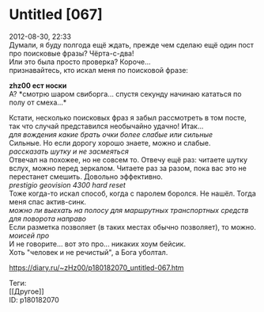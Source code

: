 Untitled [067]
===============

   
 2012-08-30, 22:33   
  Думали, я буду полгода ещё ждать, прежде чем сделаю ещё один пост про поисковые фразы? Чёрта-с-два!   
 Или это была просто проверка? Короче...   
 признавайтесь, кто искал меня по поисковой фразе:   
   
   **zhz00 ест носки**     
 А? \*смотрю шаром свиборга... спустя секунду начинаю кататься по полу от смеха...\*   
   
 Кстати, несколько поисковых фраз я забыл рассмотреть в том посте, так что случай представился необычайно удачно! Итак...   
  *для вождения какие брать очки более слабые или сильные*    
 Сильные. Но если дорогу хорошо знаете, можно и слабые.   
  *рассказать шутку и не засмеяться*    
 Отвечал на похожее, но не совсем то. Отвечу ещё раз: читаете шутку вслух, можно перед зеркалом. Читаете раз за разом, пока вас это не перестанет смешить. Довольно эффективно.   
  *prestigio geovision 4300 hard reset*    
 Тоже когда-то искал способ, когда с паролем боролся. Не нашёл. Тогда меня спас актив-синк.   
  *можно ли выехать на полосу для маршрутных транспортных средств для поворота направо*    
 Если разметка позволяет (в таких местах обычно позволяет), то можно.   
  *моисей про*    
 И не говорите... вот это про... никаких хоум бейсик.   
 Хоть "человек и не речистый", а Бога уболтал.   
    
 <https://diary.ru/~zHz00/p180182070_untitled-067.htm>   
   
 Теги:   
 [[Другое]]   
 ID: p180182070